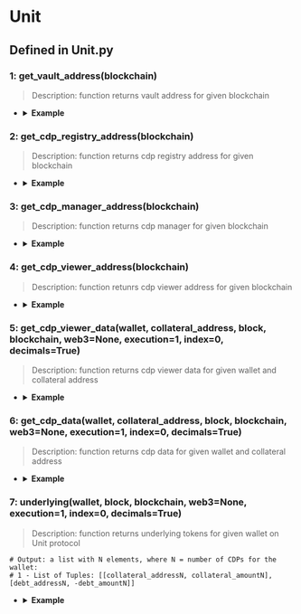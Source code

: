 # Unit

## Defined in Unit.py


### 1: get_vault_address(blockchain)

> Description: function returns vault address for given blockchain

- <details><summary><b>Example</b></summary>

  ```
  from defi_protocols import *

  from defi_protocols.functions import *

  from defi_protocols import Unit

  f1 = Unit.get_vault_address(ETHEREUM)

  print(f1)

  ```

  ```
  output: 0xb1cFF81b9305166ff1EFc49A129ad2AfCd7BCf19
  

  ```
  </details>


### 2: get_cdp_registry_address(blockchain)

> Description: function returns cdp registry address for given blockchain

- <details><summary><b>Example</b></summary>

  ```
  from defi_protocols import *

  from defi_protocols.functions import *

  from defi_protocols import Unit

  f2 = Unit.get_cdp_registry_address(ETHEREUM)

  print(f2)

  ```

  ```
  output: 0x1a5Ff58BC3246Eb233fEA20D32b79B5F01eC650c
  

  ```
  </details>

### 3: get_cdp_manager_address(blockchain)

> Description: function returns cdp manager for given blockchain

- <details><summary><b>Example</b></summary>

  ```
  from defi_protocols import *

  from defi_protocols.functions import *

  from defi_protocols import Unit

  f3 = Unit.get_cdp_manager_address(ETHEREUM)

  print(f3)

  ```

  ```
  output: 0x69FB4D4e3404Ea023F940bbC547851681e893a91

  ```
  </details>


### 4: get_cdp_viewer_address(blockchain)

> Description: function retunrs cdp viewer address for given blockchain


- <details><summary><b>Example</b></summary>

  ```
  from defi_protocols import *

  from defi_protocols.functions import *

  from defi_protocols import Unit

  f4 = Unit.get_cdp_viewer_address(ETHEREUM)

  print(f4)

  ```

  ```
  output: 0x68AF7bD6F3e2fb480b251cb1b508bbb406E8e21D
  
  ```
  </details>

### 5: get_cdp_viewer_data(wallet, collateral_address, block, blockchain, web3=None, execution=1, index=0, decimals=True)

> Description: function returns cdp viewer data for given wallet and collateral address

- <details><summary><b>Example</b></summary>

  ```
  from defi_protocols import *

  from defi_protocols.functions import *

  from defi_protocols import Unit

  f5 = Unit.get_cdp_viewer_data('0x849D52316331967b6fF1198e5E32A0eB168D039d', '0xC02aaA39b223FE8D0A0e5C4F27eAD9083C756Cc2', 'latest', ETHEREUM)

  print(f5)

  ```

  ```
  output: {}
  
  ```
  </details>

### 6: get_cdp_data(wallet, collateral_address, block, blockchain, web3=None, execution=1, index=0, decimals=True)

> Description: function returns cdp data for given wallet and collateral address


- <details><summary><b>Example</b></summary>

  ```
  from defi_protocols import *

  from defi_protocols.functions import *

  from defi_protocols import Unit

  f6 = Unit.get_cdp_data('0x849D52316331967b6fF1198e5E32A0eB168D039d', '0xC02aaA39b223FE8D0A0e5C4F27eAD9083C756Cc2', 'latest', ETHEREUM)

  print(f6)

  ```

  ```
  output: {}
  
  ```
  </details>


### 7: underlying(wallet, block, blockchain, web3=None, execution=1, index=0, decimals=True)

> Description: function returns underlying tokens for given wallet on Unit protocol

  ```
  # Output: a list with N elements, where N = number of CDPs for the wallet:
  # 1 - List of Tuples: [[collateral_addressN, collateral_amountN], [debt_addressN, -debt_amountN]]
  
  ```
- <details><summary><b>Example</b></summary>

  ```
  from defi_protocols import *

  from defi_protocols.functions import *

  from defi_protocols import Unit

  f7 = Unit.underlying('0x849D52316331967b6fF1198e5E32A0eB168D039d', 'latest', ETHEREUM)

  print(f7)

  ```

  ```
  output: []
  
  ```
  </details>
